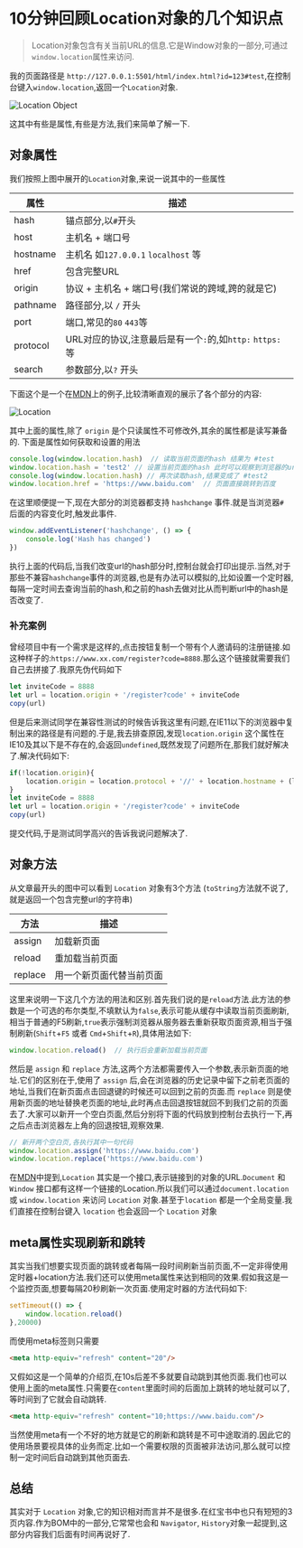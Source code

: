 # 10分钟回顾Location对象的几个知识点
> Location对象包含有关当前URL的信息.它是Window对象的一部分,可通过`window.location`属性来访问.

我的页面路径是 `http://127.0.0.1:5501/html/index.html?id=123#test`,在控制台键入`window.location`,返回一个`Location`对象.

![Location Object](https://imgconvert.csdnimg.cn/aHR0cHM6Ly9ibG9nLTEyNTcyMzM0MTcuY29zLmFwLW5hbmppbmcubXlxY2xvdWQuY29tL0xvY2F0aW9uX29iamVjdC5wbmc?x-oss-process=image/format,png)

这其中有些是属性,有些是方法,我们来简单了解一下.

## 对象属性
我们按照上图中展开的`Location`对象,来说一说其中的一些属性

| 属性 | 描述 |
| ---- | --- |
| hash | 锚点部分,以`#`开头 |
| host | 主机名 + 端口号 |
| hostname | 主机名 如`127.0.0.1` `localhost` 等|
| href | 包含完整URL |
| origin | 协议 + 主机名 + 端口号(我们常说的跨域,跨的就是它) |
| pathname | 路径部分,以 `/` 开头 |
| port | 端口,常见的`80` `443`等 |
| protocol | URL对应的协议,注意最后是有一个`:`的,如`http:` `https:` 等   |
| search | 参数部分,以`?` 开头 |

下面这个是一个在[MDN](https://developer.mozilla.org/en-US/docs/Web/API/Location)上的例子,比较清晰直观的展示了各个部分的内容:

![Location](https://imgconvert.csdnimg.cn/aHR0cHM6Ly9ibG9nLTEyNTcyMzM0MTcuY29zLmFwLW5hbmppbmcubXlxY2xvdWQuY29tL2xvY2F0aW9uLmdpZg)

其中上面的属性,除了 `origin` 是个只读属性不可修改外,其余的属性都是读写兼备的.
下面是属性如何获取和设置的用法
```js
console.log(window.location.hash)  // 读取当前页面的hash 结果为 #test
window.location.hash = 'test2' // 设置当前页面的hash 此时可以观察到浏览器的url会变化
console.log(window.location.hash) // 再次读取hash,结果变成了 #test2
window.location.href = 'https://www.baidu.com'  // 页面直接跳转到百度
```
在这里顺便提一下,现在大部分的浏览器都支持 `hashchange` 事件.就是当浏览器`#` 后面的内容变化时,触发此事件.
```js
window.addEventListener('hashchange', () => {
    console.log('Hash has changed')
})
```
执行上面的代码后,当我们改变url的hash部分时,控制台就会打印出提示.当然,对于那些不兼容`hashchange`事件的浏览器,也是有办法可以模拟的,比如设置一个定时器,每隔一定时间去查询当前的hash,和之前的hash去做对比从而判断url中的hash是否改变了.

### 补充案例
曾经项目中有一个需求是这样的,点击按钮复制一个带有个人邀请码的注册链接.如这种样子的:`https://www.xx.com/register?code=8888`.那么这个链接就需要我们自己去拼接了.我原先伪代码如下
```js
let inviteCode = 8888
let url = location.origin + '/register?code' + inviteCode
copy(url)
```
但是后来测试同学在兼容性测试的时候告诉我这里有问题,在IE11以下的浏览器中复制出来的路径是有问题的.于是,我去排查原因,发现`location.origin` 这个属性在IE10及其以下是不存在的,会返回`undefined`,既然发现了问题所在,那我们就好解决了.解决代码如下:
```js
if(!location.origin){
    location.origin = location.protocol + '//' + location.hostname + (location.port ? ':'+location.port : '') 
}
let inviteCode = 8888
let url = location.origin + '/register?code' + inviteCode
copy(url)
```
提交代码,于是测试同学高兴的告诉我说问题解决了.

## 对象方法
从文章最开头的图中可以看到 `Location` 对象有3个方法 (`toString`方法就不说了,就是返回一个包含完整url的字符串)

| 方法 | 描述 |
| ---- | --- |
| assign| 加载新页面 |
| reload| 重加载当前页面 |
| replace| 用一个新页面代替当前页面 |

这里来说明一下这几个方法的用法和区别.首先我们说的是`reload`方法.此方法的参数是一个可选的布尔类型,不填默认为`false`,表示可能从缓存中读取当前页面刷新,相当于普通的F5刷新,`true`表示强制浏览器从服务器去重新获取页面资源,相当于强制刷新(`Shift`+`F5` 或者 `Cmd`+`Shift`+`R`),具体用法如下:
```js
window.location.reload()  // 执行后会重新加载当前页面
```
然后是 `assign` 和 `replace` 方法,这两个方法都需要传入一个参数,表示新页面的地址.它们的区别在于,使用了 `assign` 后,会在浏览器的历史记录中留下之前老页面的地址,当我们在新页面点击回退键的时候还可以回到之前的页面.而 `replace` 则是使用新页面的地址替换老页面的地址,此时再点击回退按钮就回不到我们之前的页面去了.大家可以新开一个空白页面,然后分别将下面的代码放到控制台去执行一下,再之后点击浏览器左上角的回退按钮,观察效果.
```js
// 新开两个空白页,各执行其中一句代码
window.location.assign('https://www.baidu.com')
window.location.replace('https://www.baidu.com')
```

在[MDN](https://developer.mozilla.org/en-US/docs/Web/API/Location)中提到,`Location` 其实是一个接口,表示链接到的对象的URL.`Document` 和 `Window` 接口都有这样一个链接的Location.所以我们可以通过`document.location` 或 `window.location` 来访问 `Location` 对象.甚至于`location` 都是一个全局变量.我们直接在控制台键入 `location` 也会返回一个 `Location` 对象 


## meta属性实现刷新和跳转
其实当我们想要实现页面的跳转或者每隔一段时间刷新当前页面,不一定非得使用定时器+location方法.我们还可以使用meta属性来达到相同的效果.假如我这是一个监控页面,想要每隔20秒刷新一次页面.使用定时器的方法代码如下:
```js
setTimeout(() => {
    window.location.reload()
},20000)
```
而使用meta标签则只需要
```html
<meta http-equiv="refresh" content="20"/>
```
又假如这是一个简单的介绍页,在10s后差不多就要自动跳到其他页面.我们也可以使用上面的meta属性.只需要在`content`里面时间的后面加上跳转的地址就可以了,等时间到了它就会自动跳转.
```html
<meta http-equiv="refresh" content="10;https://www.baidu.com"/>
```
当然使用meta有一个不好的地方就是它的刷新和跳转是不可中途取消的.因此它的使用场景要视具体的业务而定.比如一个需要权限的页面被非法访问,那么就可以控制一定时间后自动跳到其他页面去.

## 总结
其实对于 `Location` 对象,它的知识相对而言并不是很多.在红宝书中也只有短短的3页内容.作为BOM中的一部分,它常常也会和 `Navigator`, `History`对象一起提到,这部分内容我们后面有时间再说好了.




